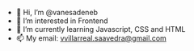 - 👋 Hi, I’m @vanesadeneb
- 👀 I’m interested in Frontend
- 🌱 I’m currently learning Javascript, CSS and HTML
- 📫 My email: vvillarreal.saavedra@gmail.com

<!---
- 💞️ I’m looking to collaborate on ...
vanesadeneb/vanesadeneb is a ✨ special ✨ repository because its `README.md` (this file) appears on your GitHub profile.
You can click the Preview link to take a look at your changes.
--->
